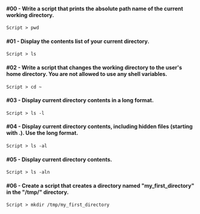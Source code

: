#### #00 - Write a script that prints the absolute path name of the current working directory.
`
	Script > pwd
`
#### #01 - Display the contents list of your current directory.
`
	Script > ls
`
#### #02 - Write a script that changes the working directory to the user's home directory. You are not allowed to use any shell variables.
`
	Script > cd ~
`
#### #03 - Display current directory contents in a long format.
`
	Script > ls -l
`
#### #04 - Display current directory contents, including hidden files (starting with .). Use the long format.
`
	Script > ls -al
`
#### #05 - Display current directory contents.
`
	Script > ls -aln
`
#### #06 - Create a script that creates a directory named "my_first_directory" in the "/tmp/" directory.
`
	Script > mkdir /tmp/my_first_directory
`
